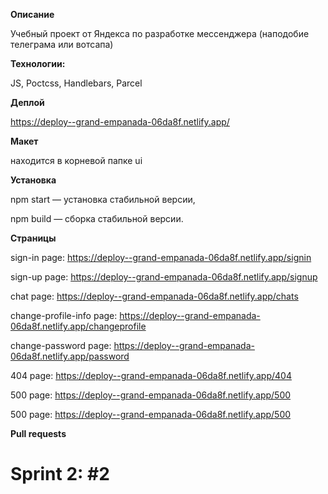 **Описание**



Учебный проект от Яндекса по разработке мессенджера (наподобие телеграма или вотсапа)


**Технологии:**

JS, Poctcss, Handlebars, Parcel


**Деплой**

https://deploy--grand-empanada-06da8f.netlify.app/


**Макет**

находится в корневой папке ui


**Установка**

npm start — установка стабильной версии,

npm build — сборка стабильной версии.



**Страницы**


sign-in page: https://deploy--grand-empanada-06da8f.netlify.app/signin

sign-up page: https://deploy--grand-empanada-06da8f.netlify.app/signup

chat page: https://deploy--grand-empanada-06da8f.netlify.app/chats

change-profile-info page: https://deploy--grand-empanada-06da8f.netlify.app/changeprofile

change-password page: https://deploy--grand-empanada-06da8f.netlify.app/password

404 page: https://deploy--grand-empanada-06da8f.netlify.app/404

500 page: https://deploy--grand-empanada-06da8f.netlify.app/500

500 page: https://deploy--grand-empanada-06da8f.netlify.app/500

**Pull requests**

Sprint 2: #2
=======

